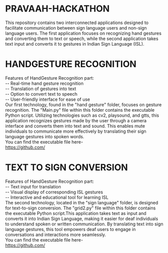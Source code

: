 # PRAVAAH-HACKATHON
This repository contains two interconnected applications designed to facilitate communication between sign language users and non-sign language users. The first application focuses on recognizing hand gestures and converting them to text or speech, while the second application takes text input and converts it to gestures in Indian Sign Language (ISL).
# HANDGESTURE RECOGNITION<br />
  Features of HandGesture Recognition part:<br />
    -- Real-time hand gesture recognition <br />
    -- Translation of gestures into text<br />
    -- Option to convert text to speech<br />
    -- User-friendly interface for ease of use<br />
  Our first technology, found in the "hand gesture" folder, focuses on gesture recognition. The "Main.py" file within this folder contains the executable Python 
  script. Utilizing technologies such as cv2, playsound, and gtts, this application recognizes gestures made by the user through a camera interface and converts 
  them into text and sound. This enables mute individuals to communicate more effectively by translating their sign language gestures into spoken words.<br />
  You can find the executable file here-<br />
     https://github.com/  <br />
# TEXT TO SIGN CONVERSION<br />
  Features of HandGesture Recognition part:<br />
    -- Text input for translation<br />
    -- Visual display of corresponding ISL gestures<br />
    -- Interactive and educational tool for learning ISL<br />
  The second technology, located in the "sign language" folder, is designed for text-to-sign conversion. The "grid2.py" file within this folder contains the 
  executable Python script.This application takes text as input and converts it into Indian Sign Language, making it easier for deaf individuals to understand 
  spoken or written communication. By translating text into sign language gestures, this tool empowers deaf users to engage in conversations and interactions 
  more seamlessly.<br />
  You can find the executable file here-<br />
     https://github.com/   <br />
  

